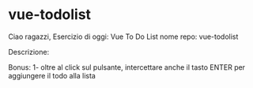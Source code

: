 # vue-todolist

Ciao ragazzi,
Esercizio di oggi: Vue To Do List
nome repo: vue-todolist

Descrizione:
<!-- Rifare l’esercizio della to do list.
Questa volta però ogni todo sarà un oggetto, formato da due proprietà:
- text, una stringa che indica il testo del todo
- done, un booleano (true/false) che indica se il todo è stato fatto oppure no -->

<!-- MILESTONE 1
Stampare all’interno di una lista, un item per ogni todo.
Se la proprietà done è uguale a true, visualizzare il testo del todo sbarrato. -->

<!-- MILESTONE 2
Visualizzare a fianco ad ogni item ha una “x”: cliccando su di essa, il todo viene rimosso dalla lista. -->

<!-- MILESTONE 3
Predisporre un campo di input testuale e un pulsante “aggiungi”: cliccando sul pulsante, il testo digitato viene letto e utilizzato per creare un nuovo todo, che quindi viene aggiunto alla lista dei todo esistenti. -->

Bonus:
1- oltre al click sul pulsante, intercettare anche il tasto ENTER per aggiungere il todo alla lista
<!-- 2- cliccando sul testo dell’item, invertire il valore della proprietà done del todo corrispondente (se done era uguale a false, impostare true e viceversa) -->
<!-- 3- ripulire il campo di input da spazi indesiderati all’inizio ed alla fine ed impedire l’invio di una nuova todo vuota.
Buon lavoro e buon divertimento! -->